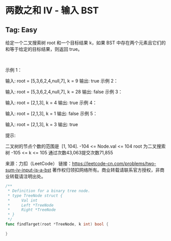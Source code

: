 # 两数之和 IV - 输入 BST

## Tag: Easy  

给定一个二叉搜索树 root 和一个目标结果 k，如果 BST 中存在两个元素且它们的和等于给定的目标结果，则返回 true。

 

示例 1：


输入: root = [5,3,6,2,4,null,7], k = 9
输出: true
示例 2：


输入: root = [5,3,6,2,4,null,7], k = 28
输出: false
示例 3：

输入: root = [2,1,3], k = 4
输出: true
示例 4：

输入: root = [2,1,3], k = 1
输出: false
示例 5：

输入: root = [2,1,3], k = 3
输出: true
 

提示:

二叉树的节点个数的范围是  [1, 104].
-104 <= Node.val <= 104
root 为二叉搜索树
-105 <= k <= 105
通过次数43,063提交次数71,855

来源：力扣（LeetCode）
链接：https://leetcode-cn.com/problems/two-sum-iv-input-is-a-bst
著作权归领扣网络所有。商业转载请联系官方授权，非商业转载请注明出处。


```go
/**
 * Definition for a binary tree node.
 * type TreeNode struct {
 *     Val int
 *     Left *TreeNode
 *     Right *TreeNode
 * }
 */
func findTarget(root *TreeNode, k int) bool {
    
}
```

